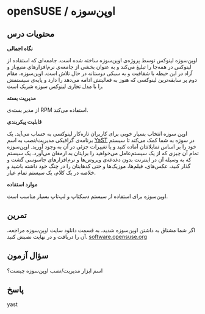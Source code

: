 # openSUSE / اوپن‌سوزه

## محتویات درس

**نگاه اجمالی**

اوپن‌‌سوزه لینوکس توسط پروژه‌ی اوپن‌سوزه ساخته شده است. جامعه‌ای که استفاده از لینوکس در همه‌جا را تبلیغ می‌کند و به عنوان بخشی از جامعه‌ی نرم‌افزارهای منبع‌باز و آزاد در این حیطه با شفافیت و به سبکی دوستانه در حال تلاش است. اوپن‌سوزه، مقام دوم پر سابقه‌ترین لینوکسی که هنوز به فعالیتش ادامه می‌دهد را دارد و پایه‌ی سیستمش را با مدل تجاری لینوکس سوزه شریک است.

**مدیریت بسته**

از مدیر بسته‌ی RPM استفاده می‌کند.

**قابلیت پیکربندی**

اوپن سوزه انتخاب بسیار خوبی برای کاربران تازه‌کار لینوکسی به حساب می‌آید. یک برنامه‌ی گرافیکی مدیریت/نصب به اسم [YaST](http://yast.github.io) در سوزه به شما کمک می‌کند تا سیستم خود را بر اساس تمایلاتتان آماده کنید و یا تغییرات جزئی در آن به وجود آورید. اوپن‌سوزه تمام آن چیزی که از یک سیستم‌عامل می‌خواهید را برایتان به ارمغان می‌آورد. یک سیستم که به وسیله آن در اینترنت بدون دغدغه‌ی ویروس‌ها و نرم‌افزارهای جاسوسی گشت و گذار کنید، عکس‌های، فیلم‌ها، موزیک‌ها و حتی کدهایتان را در چنگ خود داشته باشید و خلاصه در یک کلام، یک سیستم تمام عیار.

**موارد استفاده**

اوپن‌سوزه برای استفاده از سیستم دسکتاپ و لپ‌تاپ بسیار مناسب است.

## تمرین

اگر شما مشتاق به داشتن اوپن‌سوزه شدید، به قسمت دانلود سایت اوپن‌سوزه مراجعه، آن را دریافت و در نهایت نصبش کنید. [software.opensuse.org](https://software.opensuse.org)

## سؤال آزمون

اسم ابزار مدیریت/نصب اوپن‌سوزه چیست؟

## پاسخ

yast
